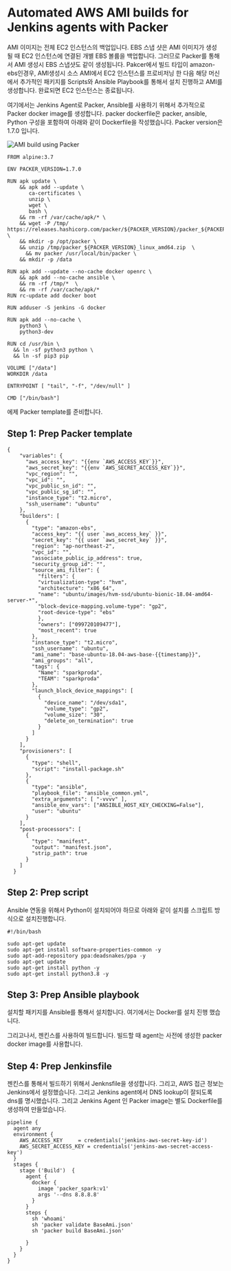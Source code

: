 # Automated AWS AMI builds for Jenkins agents with Packer

AMI 이미지는 전체 EC2 인스턴스의 백업입니다. EBS 스냅 샷은 AMI 이미지가 생성 될 때 EC2 인스턴스에 연결된 개별 EBS 볼륨을 백업합니다. 그러므로 Packer를 통해서 AMI 생성시 EBS 스냅샷도 같이 생성됩니다.
Pakcer에서 빌드 타입이 amazon-ebs인경우, AMI생성시 소스 AMI에서 EC2 인스턴스를 프로비저닝 한 다음 해당 머신에서 추가적인 패키지를 Scripts와 Ansible Playbook를 통해서 설치 진행하고 AMI를 생성합니다. 완료되면 EC2 인스턴스는 종료됩니다.

여기에서는 Jenkins Agent로 Packer, Ansible를 사용하기 위해서 추가적으로 Packer docker image를 생성합니다. packer dockerfile은 packer, ansible, Python 구성을 포함하여 아래와 같이 Dockerfile을 작성했습니다. Packer version은 1.7.0 입니다.

![AMI build using Packer](https://sparkproda.github.io/assets/Automated_AWS_AMI_builds_for_Jenkins_agents_with_Packer.png)

~~~
FROM alpine:3.7

ENV PACKER_VERSION=1.7.0

RUN apk update \
    && apk add --update \
       ca-certificates \
       unzip \
       wget \
	   bash \
    && rm -rf /var/cache/apk/* \
    && wget -P /tmp/ https://releases.hashicorp.com/packer/${PACKER_VERSION}/packer_${PACKER_VERSION}_linux_amd64.zip \
    && mkdir -p /opt/packer \
    && unzip /tmp/packer_${PACKER_VERSION}_linux_amd64.zip  \
	  && mv packer /usr/local/bin/packer \
    && mkdir -p /data

RUN apk add --update --no-cache docker openrc \
    && apk add --no-cache ansible \
    && rm -rf /tmp/*  \
    && rm -rf /var/cache/apk/*  
RUN rc-update add docker boot    

RUN adduser -S jenkins -G docker

RUN apk add --no-cache \
    python3 \
    python3-dev

RUN cd /usr/bin \
  && ln -sf python3 python \
  && ln -sf pip3 pip

VOLUME ["/data"]
WORKDIR /data

ENTRYPOINT [ "tail", "-f", "/dev/null" ]

CMD ["/bin/bash"]
~~~

에제 Packer template를 준비합니다.

## Step 1: Prep Packer template

~~~
{
    "variables": {
      "aws_access_key": "{{env `AWS_ACCESS_KEY`}}",
      "aws_secret_key": "{{env `AWS_SECRET_ACCESS_KEY`}}",
      "vpc_region": "",
      "vpc_id": "",
      "vpc_public_sn_id": "",
      "vpc_public_sg_id": "",
      "instance_type": "t2.micro",
      "ssh_username": "ubuntu"
    },
    "builders": [
      {
        "type": "amazon-ebs",
        "access_key": "{{ user `aws_access_key` }}",
        "secret_key": "{{ user `aws_secret_key` }}",
        "region": "ap-northeast-2",
        "vpc_id": "",
        "associate_public_ip_address": true,
        "security_group_id": "",
        "source_ami_filter": {
          "filters": {
          "virtualization-type": "hvm",
          "architecture": "x86_64",
          "name": "ubuntu/images/hvm-ssd/ubuntu-bionic-18.04-amd64-server-*",
          "block-device-mapping.volume-type": "gp2",
          "root-device-type": "ebs"
          },
          "owners": ["099720109477"],
          "most_recent": true
        },  
        "instance_type": "t2.micro",
        "ssh_username": "ubuntu",
        "ami_name": "base-ubuntu-18.04-aws-base-{{timestamp}}",
        "ami_groups": "all",
        "tags": {
          "Name": "sparkproda",
          "TEAM": "sparkproda"
        },  
        "launch_block_device_mappings": [
          {
            "device_name": "/dev/sda1",
            "volume_type": "gp2",
            "volume_size": "30",
            "delete_on_termination": true
          }
        ]
      }
    ],
    "provisioners": [    
      {
        "type": "shell",
        "script": "install-package.sh"
      },
      {
        "type": "ansible",
        "playbook_file": "ansible_common.yml",
        "extra_arguments": [ "-vvvv" ],
        "ansible_env_vars": ["ANSIBLE_HOST_KEY_CHECKING=False"],
        "user": "ubuntu"
      }
    ],
    "post-processors": [
      {
        "type": "manifest",
        "output": "manifest.json",
        "strip_path": true
      }
    ]
  }
~~~

## Step 2: Prep script

Ansible 연동을 위해서 Python이 설치되어야 하므로 아래와 같이 설치를 스크립트 방식으로 설치진행합니다.

~~~
#!/bin/bash

sudo apt-get update
sudo apt-get install software-properties-common -y
sudo apt-add-repository ppa:deadsnakes/ppa -y
sudo apt-get update
sudo apt-get install python -y
sudo apt-get install python3.8 -y
~~~
## Step 3: Prep Ansible playbook

설치할 패키지를 Ansible를 통해서 설치합니다. 여기에서는 Docker를 설치 진행 했습니다.

그리고나서, 젠킨스를 사용하여 빌드합니다. 빌드할 때 agent는 사전에 생성한 packer docker image를 사용합니다.

## Step 4: Prep Jenkinsfile
젠킨스를 통해서 빌드하기 위해서 Jenknsfile을 생성합니다. 그리고,
AWS 접근 정보는 Jenkins에서 설정했습니다. 그리고 Jenkins agent에서 DNS lookup이 잘되도록 dns를 명시했습니다. 그리고 Jenkins Agent 인 Packer image는 별도 Dockerfile를 생성하여 만들었습니다.

~~~
pipeline {
  agent any
  environment {
    AWS_ACCESS_KEY     = credentials('jenkins-aws-secret-key-id')
    AWS_SECRET_ACCESS_KEY = credentials('jenkins-aws-secret-access-key')
  }
  stages {
    stage ('Build')  {
      agent {
        docker {
          image 'packer_spark:v1'
          args '--dns 8.8.8.8'
        }
      }
      steps {
        sh 'whoami'
        sh 'packer validate BaseAmi.json'
        sh 'packer build BaseAmi.json'

      }
    }
  }
}
~~~
